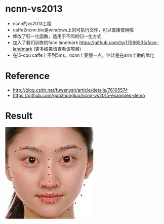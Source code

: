 # ncnn-vs2013
- ncnn的vs2013工程
- caffe2ncnn.bin是windows上的可执行文件，可以直接使用啦
- 修改了归一化函数，适用于不同的归一化方式
- 加入了我们训练的face landmark https://github.com/lsy17096535/face-landmark (更多结果请查看该项目)
- 在i5-cpu caffe上不到5ms，ncnn上要慢一点，估计是在arm上做的优化
# Reference
- http://blog.csdn.net/fuwenyan/article/details/76105574
- https://github.com/guozhongluo/ncnn-vs2015-examples-demo

# Result
![](ncnn/result.jpg)

